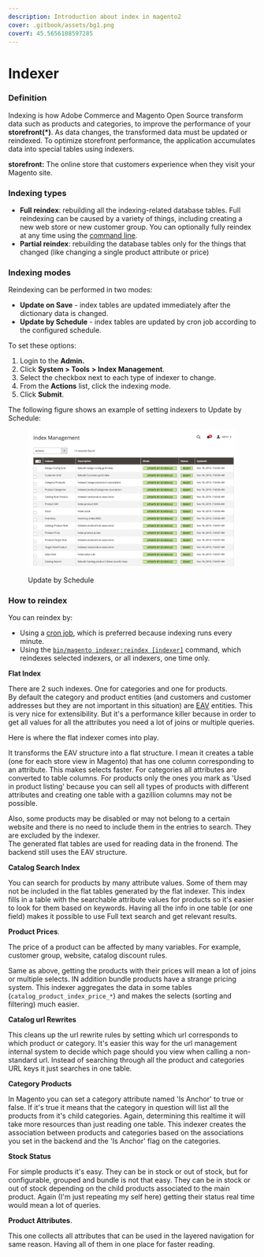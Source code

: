 ```yaml
---
description: Introduction about index in magento2
cover: .gitbook/assets/bg1.png
coverY: 45.5656108597285
---
```


# Indexer

### Definition

Indexing is how Adobe Commerce and Magento Open Source transform data such as products and categories, to improve the performance of your **storefront(\*)**. As data changes, the transformed data must be updated or reindexed. To optimize storefront performance, the application accumulates data into special tables using indexers.

**storefront:** The online store that customers experience when they visit your Magento site.

### Indexing types

* **Full reindex**: rebuilding all the indexing-related database tables. Full reindexing can be caused by a variety of things, including creating a new web store or new customer group. You can optionally fully reindex at any time using the [command line](indexer/cli.md).
* **Partial reindex**: rebuilding the database tables only for the things that changed (like changing a single product attribute or price)

### Indexing modes <a href="#indexing-modes" id="indexing-modes"></a>

Reindexing can be performed in two modes:

* **Update on Save** - index tables are updated immediately after the dictionary data is changed.
* **Update by Schedule** - index tables are updated by cron job according to the configured schedule.

To set these options:

1. Login to the **Admin.**
2. Click **System > Tools** **> Index Management**.
3. Select the checkbox next to each type of indexer to change.
4. From the **Actions** list, click the indexing mode.
5. Click **Submit**.

The following figure shows an example of setting indexers to Update by Schedule:

<figure><img src=".gitbook/assets/image (1).png" alt=""><figcaption><p>Update by Schedule</p></figcaption></figure>

### How to reindex <a href="#how-to-reindex" id="how-to-reindex"></a>

You can reindex by:

* Using a [cron job](https://linuxize.com/post/scheduling-cron-jobs-with-crontab/), which is preferred because indexing runs every minute.
* Using the [`bin/magento indexer:reindex [indexer]`](indexer/cli.md#reindex) command, which reindexes selected indexers, or all indexers, one time only.

**Flat Index**

There are 2 such indexes. One for categories and one for products.\
By default the category and product entities (and customers and customer addresses but they are not important in this situation) are [EAV](http://en.wikipedia.org/wiki/Entity%E2%80%93attribute%E2%80%93value\_model) entities. This is very nice for extensibility. But it's a performance killer because in order to get all values for all the attributes you need a lot of joins or multiple queries.

Here is where the flat indexer comes into play.

It transforms the EAV structure into a flat structure. I mean it creates a table (one for each store view in Magento) that has one column corresponding to an attribute. This makes selects faster. For categories all attributes are converted to table columns. For products only the ones you mark as 'Used in product listing' because you can sell all types of products with different attributes and creating one table with a gazillion columns may not be possible.

Also, some products may be disabled or may not belong to a certain website and there is no need to include them in the entries to search. They are excluded by the indexer.\
The generated flat tables are used for reading data in the fronend. The backend still uses the EAV structure.

**Catalog Search Index**

You can search for products by many attribute values. Some of them may not be included in the flat tables generated by the flat indexer. This index fills in a table with the searchable attribute values for products so it's easier to look for them based on keywords. Having all the info in one table (or one field) makes it possible to use Full text search and get relevant results.

**Product Prices**.

The price of a product can be affected by many variables. For example, customer group, website, catalog discount rules.

Same as above, getting the products with their prices will mean a lot of joins or multiple selects. IN addition bundle products have a strange pricing system. This indexer aggregates the data in some tables (`catalog_product_index_price_*`) and makes the selects (sorting and filtering) much easier.

**Catalog url Rewrites**

This cleans up the url rewrite rules by setting which url corresponds to which product or category. It's easier this way for the url management internal system to decide which page should you view when calling a non-standard url. Instead of searching through all the product and categories URL keys it just searches in one table.

**Category Products**

In Magento you can set a category attribute named 'Is Anchor' to true or false. If it's true it means that the category in question will list all the products from it's child categories. Again, determining this realtime it will take more resources than just reading one table. This indexer creates the association between products and categories based on the associations you set in the backend and the 'Is Anchor' flag on the categories.

**Stock Status**

For simple products it's easy. They can be in stock or out of stock, but for configurable, grouped and bundle is not that easy. They can be in stock or out of stock depending on the child products associated to the main product. Again (I'm just repeating my self here) getting their status real time would mean a lot of queries.

**Product Attributes**.

This one collects all attributes that can be used in the layered navigation for same reason. Having all of them in one place for faster reading.
